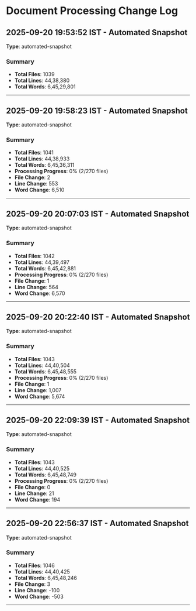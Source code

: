 # Document Processing Change Log

## 2025-09-20 19:53:52 IST - Automated Snapshot
**Type**: automated-snapshot

### Summary
- **Total Files**: 1039
- **Total Lines**: 44,38,380
- **Total Words**: 6,45,29,801

---

## 2025-09-20 19:58:23 IST - Automated Snapshot
**Type**: automated-snapshot

### Summary
- **Total Files**: 1041
- **Total Lines**: 44,38,933
- **Total Words**: 6,45,36,311
- **Processing Progress**: 0% (2/270 files)
- **File Change**: 2
- **Line Change**: 553
- **Word Change**: 6,510

---

## 2025-09-20 20:07:03 IST - Automated Snapshot
**Type**: automated-snapshot

### Summary
- **Total Files**: 1042
- **Total Lines**: 44,39,497
- **Total Words**: 6,45,42,881
- **Processing Progress**: 0% (2/270 files)
- **File Change**: 1
- **Line Change**: 564
- **Word Change**: 6,570

---

## 2025-09-20 20:22:40 IST - Automated Snapshot
**Type**: automated-snapshot

### Summary
- **Total Files**: 1043
- **Total Lines**: 44,40,504
- **Total Words**: 6,45,48,555
- **Processing Progress**: 0% (2/270 files)
- **File Change**: 1
- **Line Change**: 1,007
- **Word Change**: 5,674

---

## 2025-09-20 22:09:39 IST - Automated Snapshot
**Type**: automated-snapshot

### Summary
- **Total Files**: 1043
- **Total Lines**: 44,40,525
- **Total Words**: 6,45,48,749
- **Processing Progress**: 0% (2/270 files)
- **File Change**: 0
- **Line Change**: 21
- **Word Change**: 194

---

## 2025-09-20 22:56:37 IST - Automated Snapshot
**Type**: automated-snapshot

### Summary
- **Total Files**: 1046
- **Total Lines**: 44,40,425
- **Total Words**: 6,45,48,246
- **File Change**: 3
- **Line Change**: -100
- **Word Change**: -503

---

